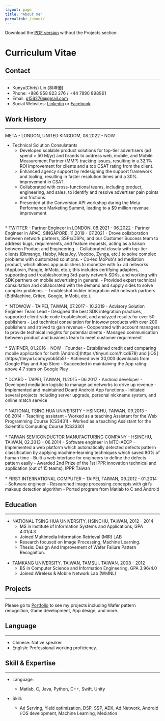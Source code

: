 ```yaml
---
layout: page
title: "About me"
permalink: /about/
---
```


Download the [PDF version](https://drive.google.com/file/d/1_1LuxFI6_fYXXXdQSvXcY4OlhTs3oQ2M/view?usp=drive_link) without the Projects section.

# Curriculum Vitae


## **Contact**
---
* Kunyu(Chris) Lin (林坤優)
* Phone: +886 958 823 276 / +44 7890 898961
* Email: p158276@gmail.com
* Social Websites: [Linkedin](https://tw.linkedin.com/in/p158276) or [Facebook](https://www.facebook.com/p158276)

## **Work History**
---
META - LONDON, UNITED KINGDOM, 08.2022 - NOW
- Technical Solution Consulatants
  	- Developed scalable product solutions for top-tier advertisers (ad spend > 50 M/yr) and brands to address web, mobile, and Mobile Measurement Partner (MMP) tracking issues, resulting in a 32.1% ROI improvement for clients and a top CSAT rating from the client.
	- Enhanced agency support by redesigning the support framework and tooling, resulting in faster resolution times and a 30% improvement in CSAT.
	- Collaborated with cross-functional teams, including product, engineering, and sales, to identify and resolve advertiser pain points and frictions.
	- Presented at the Conversion API workshop during the Meta Performance Marketing Summit, leading to a $9 million revenue improvement.
<br>
* TWITTER 
	- Partner Engineer in LONDON, 08.2021 - 06.2022
	- Partner Engineer in APAC, SINGAPORE, 11.2019 - 07.2021
  		- Drove collaboration between network partners, SSPs/DSPs, and our Customer
Success team to address bugs, requirements, and feature requests, acting as a
liaison between Product and Engineering.
    	- Collaborated closely with top-tier clients (Bitmango, Habby, MetaJoy, Voodoo,
Zynga, etc.) to solve complex problems with customized solutions.
    	- Co-led MoPub's ad mediation product, which allows app publishers to monetize
with 5+ ad networks (AppLovin, Pangle, InMobi, etc.); this includes certifying
adapters, supporting and troubleshooting 3rd-party network SDKs, and working
with SDK partners on mobile advertising in general.
    	- Provided expert technical consultation and collaborated with the demand and
supply sides to solve complex problems.
		- Troubleshot bidder integration with network partners (BidMachine, Criteo,
Google, InMobi, etc.).
<br></br>
* INTOWOW - TAIPEI, TAIWAN, 07.2017 - 10.2019
	- Advisory Solution Engineer Team Lead
  		- Designed the best SDK integration practices, supported client-side code troubleshoot, and analyzed results for over 50 publishers
      - Led technical consultation for Intowow products with over 200 publishers and strived to gain revenue
      - Cooperated with account managers to provide technical insights for potential clients
      - Managed communication between product and business team to meet customer requirement
<br></br>      
* SWIPNER, 01.2016 - NOW
	- Founder
  		- Established credit card comparing mobile application for both [Android](https://tinyurl.com/hlcd978) and [iOS](https://tinyurl.com/yxbb5fa5) 
      - Achieved over 30,000 downloads from Google Play and App Store
      - Succeeded in maintaining the App rating above 4.7 stars on Google Play
<br></br>
* DCARD - TAIPEI, TAIWAN, 11.2015 - 06.2017
	- Android developer
  		-	Developed mediation logistic to manage ad networks to drive up revenue
      - Implemented and maintained Dcard Android App functions
      - Initiated several projects including server upgrade, personal nickname system, and online match service
<br></br>
* NATIONAL TSING HUA UNIVERSITY – HSINCHU, TAIWAN, 09.2013 - 06.2014
	- Teaching assistant
		- Worked as a teaching Assistant for the Web Programming Course (CS3431)
		- Worked as a teaching Assistant for the Scientific Computing Course (CS3330)
<br></br>
* TAIWAN SEMICONDUCTOR MANUFACTURING COMPANY – HSINCHU, TAIWAN, 02.2013 - 06.2014
	- Software engineer in MTC-AECP
		- Implemented a web platform which automatically detected defects pattern classification by applying machine-learning techniques which saved 80% of human time
		- Built a web interface for engineers to define the defects pattern easily
		- Awarded 2nd Prize of the 1st IPPR innovation technical and application (out of 15 teams), IPPR Taiwan
<br></br>    
* FIRST INTERNATIONAL COMPUTER – TAIPEI, TAIWAN, 09.2012 - 01.2014
	- Software engineer
		- Researched image processing concepts with girl’s makeup detection algorithm 
		- Ported program from Matlab to C and Android

## **Education**
---
* NATIONAL TSING HUA UNIVERSITY, HSINCHU, TAIWAN, 2012 - 2014
	- MS in Institute of Information Systems and Applications, GPA 4.01/4.3
  - Joined Multimedia Information Retrieval (MIR) LAB
  - Research focused on Image Processing, Machine Learning.
  - Thesis: Design And Improvement of Wafer Failure Pattern Recognition.
<br></br>  
* TAMKANG UNIVERSITY, TAIWAN, TAMSUI, TAIWAN, 2008 - 2012
	- BS in Computer Science and Information Engineering, GPA 3.96/4.0
  - Joined Wireless & Mobile Network Lab (WMNL)
  
## **Projects**
---
Please go to [Portfolio](https://p158276.github.io/portfolio/) to see my projects including Wafer pattern recognition, Game development, App design, and more.

## **Language**
---
*	Chinese: Native speaker
* English: Professional working proficiency.

## **Skill & Expertise**
---
*	Language:

	- Matlab, C, Java, Python, C++, Swift, Unity
*	Skill:

	- Ad Serving, Yield optimization, DSP, SSP, ADX, Ad Network, Android /iOS development, Machine Learning, Mediation

